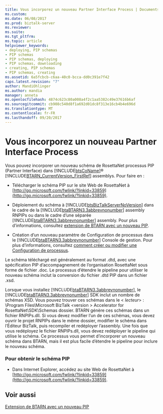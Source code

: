 ```yaml
---
title: Vous incorporez un nouveau Partner Interface Process | Documents Microsoft
ms.custom: 
ms.date: 06/08/2017
ms.prod: biztalk-server
ms.reviewer: 
ms.suite: 
ms.tgt_pltfrm: 
ms.topic: article
helpviewer_keywords:
- deploying, PIP schemas
- PIP schemas
- PIP schemas, deploying
- PIP schemas, downloading
- creating, PIP schemas
- PIP schemas, creating
ms.assetid: 6a5fcbcb-c6aa-40c0-bcca-dd0c391e7f42
caps.latest.revision: "7"
author: MandiOhlinger
ms.author: mandia
manager: anneta
ms.openlocfilehash: 4874c623c80a008a4f2c1aa5382c49e37616b6af
ms.sourcegitcommit: cb908c540d8f1a692d01dc8f313e16cb4b4e696d
ms.translationtype: MT
ms.contentlocale: fr-FR
ms.lasthandoff: 09/20/2017
---
```

# <a name="incorporating-a-new-partner-interface-process"></a>Vous incorporez un nouveau Partner Interface Process
Vous pouvez incorporer un nouveau schéma de RosettaNet processus PIP (Partner Interface) dans [!INCLUDE[btsCoName](../../includes/btsconame-md.md)]® [!INCLUDE[BTARN_CurrentVersion_FirstRef](../../includes/btarn-currentversion-firstref-md.md)] assemblys. Pour faire en :  
  
-   Télécharger le schéma PIP sur le site Web de RosettaNet à [http://go.microsoft.com/fwlink/?linkid=33859](http://go.microsoft.com/fwlink/?linkid=33859).  
  
-   Déploiement du schéma à [!INCLUDE[btsBizTalkServerNoVersion](../../includes/btsbiztalkservernoversion-md.md)] dans le cadre de la [!INCLUDE[btaBTARN3.3abbrevnonumber](../../includes/btabtarn3-3abbrevnonumber-md.md)] assembly RNPIPs ou dans le cadre d’une séparée [!INCLUDE[btaBTARN3.3abbrevnonumber](../../includes/btabtarn3-3abbrevnonumber-md.md)] assembly. Pour plus d’informations, consultez [extension de BTARN avec un nouveau PIP](../../adapters-and-accelerators/accelerator-rosettanet/extending-btarn-with-a-new-pip.md).  
  
-   Création d’un nouveau paramètre de Configuration de processus dans le [!INCLUDE[btaBTARN3.3abbrevnonumber](../../includes/btabtarn3-3abbrevnonumber-md.md)] Console de gestion. Pour plus d’informations, consultez [comment créer ou modifier une Configuration de processus](../../adapters-and-accelerators/accelerator-rosettanet/how-to-create-or-edit-a-process-configuration.md).  
  
 Le schéma téléchargé est généralement au format .dtd, avec une spécification PIP d’accompagnement de l’organisation RosettaNet sous forme de fichier .doc. Le processus d’étendre le pipeline pour utiliser le nouveau schéma inclut la conversion du fichier .dtd PIP dans un fichier .xsd.  
  
 Lorsque vous installez [!INCLUDE[btaBTARN3.3abbrevnonumber](../../includes/btabtarn3-3abbrevnonumber-md.md)], le [!INCLUDE[btaBTARN3.3abbrevnonumber](../../includes/btabtarn3-3abbrevnonumber-md.md)] SDK inclut un nombre de schémas XSD. Vous pouvez trouver ces schémas dans le \< *lecteur*> : \Program Files\Microsoft BizTalk \<version > Accelerator for RosettaNet\SDK\Schemas dossier. BTARN génère ces schémas dans un fichier RNPIPs.dll. Si vous devez modifier l’un de ces schémas, vous devez ouvrir le projet RNPIPs dans le même dossier, modifier le schéma dans l’Éditeur BizTalk, puis recompiler et redéployer l’assembly. Une fois que vous redéployez le fichier RNPIPs.dll, vous devez redéployer le pipeline qui utilise le schéma. Ce processus vous permet d’incorporer un nouveau schéma dans BTARN, mais il est plus facile d’étendre le pipeline pour inclure le nouveau schéma.  
  
### <a name="to-obtain-the-pip-schema"></a>Pour obtenir le schéma PIP  
  
-   Dans Internet Explorer, accédez au site Web de RosettaNet à [http://go.microsoft.com/fwlink/?linkid=33859](http://go.microsoft.com/fwlink/?linkid=33859).  
  
## <a name="see-also"></a>Voir aussi  
 [Extension de BTARN avec un nouveau PIP](../../adapters-and-accelerators/accelerator-rosettanet/extending-btarn-with-a-new-pip.md)